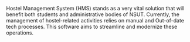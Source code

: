 Hostel Management System (HMS) stands as a very vital solution that will benefit both students and administrative bodies of NSUT. Currently, the management of hostel-related activities relies on manual and Out-of-date tech processes. This software aims to streamline and modernize these operations.
